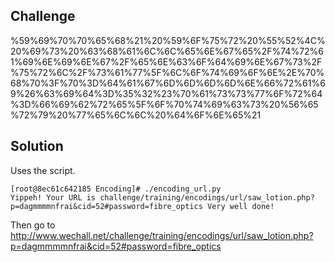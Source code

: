 ## Challenge
%59%69%70%70%65%68%21%20%59%6F%75%72%20%55%52%4C%20%69%73%20%63%68%61%6C%6C%65%6E%67%65%2F%74%72%61%69%6E%69%6E%67%2F%65%6E%63%6F%64%69%6E%67%73%2F%75%72%6C%2F%73%61%77%5F%6C%6F%74%69%6F%6E%2E%70%68%70%3F%70%3D%64%61%67%6D%6D%6D%6D%6E%66%72%61%69%26%63%69%64%3D%35%32%23%70%61%73%73%77%6F%72%64%3D%66%69%62%72%65%5F%6F%70%74%69%63%73%20%56%65%72%79%20%77%65%6C%6C%20%64%6F%6E%65%21

## Solution
Uses the script.
```
[root@8ec61c642185 Encoding]# ./encoding_url.py 
Yippeh! Your URL is challenge/training/encodings/url/saw_lotion.php?p=dagmmmmnfrai&cid=52#password=fibre_optics Very well done!
```

Then go to http://www.wechall.net/challenge/training/encodings/url/saw_lotion.php?p=dagmmmmnfrai&cid=52#password=fibre_optics